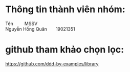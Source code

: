 # Thông tin thành viên nhóm:</br>
Tên &nbsp; &nbsp; &nbsp; &nbsp; MSSV </br>
Nguyễn Hồng Quân &nbsp; &nbsp; &nbsp; 19021351 </br>

# github tham khảo chọn lọc: </br>
https://github.com/ddd-by-examples/library </br>
